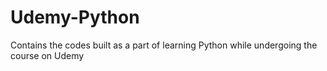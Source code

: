 # Udemy-Python
Contains the codes built as a part of learning Python while undergoing the course on Udemy
